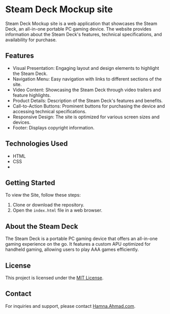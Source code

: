 # Steam Deck Mockup site

Steam Deck Mockup site is a web application that showcases the Steam Deck, an all-in-one portable PC gaming device. The website provides information about the Steam Deck's features, technical specifications, and availability for purchase.

## Features

- Visual Presentation: Engaging layout and design elements to highlight the Steam Deck.
- Navigation Menu: Easy navigation with links to different sections of the site.
- Video Content: Showcasing the Steam Deck through video trailers and feature highlights.
- Product Details: Description of the Steam Deck's features and benefits.
- Call-to-Action Buttons: Prominent buttons for purchasing the device and accessing technical specifications.
- Responsive Design: The site is optimized for various screen sizes and devices.
- Footer: Displays copyright information.

## Technologies Used

- HTML
- CSS
- 
## Getting Started

To view the Site, follow these steps:

1. Clone or download the repository.
2. Open the `index.html` file in a web browser.

## About the Steam Deck

The Steam Deck is a portable PC gaming device that offers an all-in-one gaming experience on the go. It features a custom APU optimized for handheld gaming, allowing users to play AAA games efficiently.

## License

This project is licensed under the [MIT License](LICENSE).

## Contact

For inquiries and support, please contact [Hamna.Ahmad.com](https://example.com).
